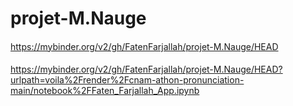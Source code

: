 # projet-M.Nauge
####
https://mybinder.org/v2/gh/FatenFarjallah/projet-M.Nauge/HEAD
####
https://mybinder.org/v2/gh/FatenFarjallah/projet-M.Nauge/HEAD?urlpath=voila%2Frender%2Fcnam-athon-pronunciation-main/notebook%2FFaten_Farjallah_App.ipynb
